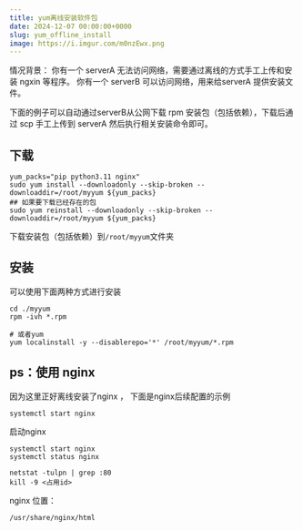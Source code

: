 ```yaml
---
title: yum离线安装软件包
date: 2024-12-07 00:00:00+0000
slug: yum_offline_install
image: https://i.imgur.com/m0nzEwx.png
---
```


情况背景：
你有一个 serverA 无法访问网络，需要通过离线的方式手工上传和安装 ngxin 等程序。
你有一个 serverB 可以访问网络，用来给serverA 提供安装文件。

下面的例子可以自动通过serverB从公网下载 rpm 安装包（包括依赖），下载后通过 scp 手工上传到 serverA 然后执行相关安装命令即可。
 
## 下载
```
yum_packs="pip python3.11 nginx"
sudo yum install --downloadonly --skip-broken --downloaddir=/root/myyum ${yum_packs}
## 如果要下载已经存在的包
sudo yum reinstall --downloadonly --skip-broken --downloaddir=/root/myyum ${yum_packs}
```
下载安装包（包括依赖）到`/root/myyum`文件夹
## 安装
可以使用下面两种方式进行安装
```
cd ./myyum
rpm -ivh *.rpm

# 或者yum
yum localinstall -y --disablerepo='*' /root/myyum/*.rpm

```

## ps：使用 nginx
因为这里正好离线安装了nginx ， 下面是nginx后续配置的示例

```
systemctl start nginx
```
启动nginx
```
systemctl start nginx
systemctl status nginx
```

```
netstat -tulpn | grep :80
kill -9 <占用id>
```

nginx 位置：

```
/usr/share/nginx/html
```
